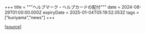 +++
title = """ヘルプマーク・ヘルプカードの配付"""
date = 2024-08-29T01:00:00.000Z
expiryDate = 2025-01-04T05:19:52.053Z
tags = ["kuriyama","news"]
+++


[[source]](https://www.town.kuriyama.hokkaido.jp/soshiki/39/27696.html)
